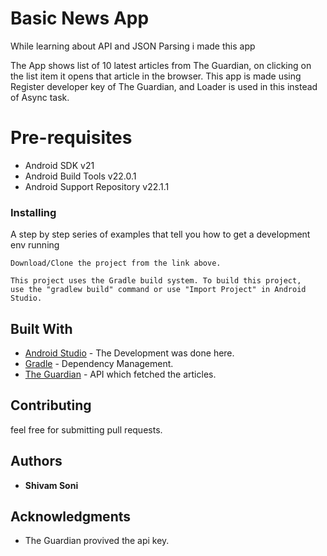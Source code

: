 # Basic News App

While learning about API and JSON Parsing i made this app

The App shows list of 10 latest articles from The Guardian, on clicking on the list item it opens that article in the browser.
This app is made using Register developer key of The Guardian, and Loader is used in this instead of Async task.

# Pre-requisites
* Android SDK v21
* Android Build Tools v22.0.1
* Android Support Repository v22.1.1

### Installing

A step by step series of examples that tell you how to get a development env running
```
Download/Clone the project from the link above.
```

```
This project uses the Gradle build system. To build this project,
use the "gradlew build" command or use "Import Project" in Android Studio.
```

## Built With

* [Android Studio](http://www.dropwizard.io/1.0.2/docs/) - The Development was done here. 
* [Gradle](https://gradle.org/) - Dependency Management.
* [The Guardian](https://open-platform.theguardian.com/documentation/) - API which fetched the articles. 

## Contributing

feel free for submitting pull requests.


## Authors

* **Shivam Soni**

## Acknowledgments

* The Guardian provived  the api key. 
